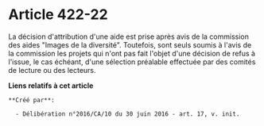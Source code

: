 # Article 422-22

La décision d'attribution d'une aide est prise après avis de la commission des aides "Images de la diversité". Toutefois,
sont seuls soumis à l'avis de la commission les projets qui n'ont pas fait l'objet d'une décision de refus à l'issue, le cas
échéant, d'une sélection préalable effectuée par des comités de lecture ou des lecteurs.

**Liens relatifs à cet article**

	**Créé par**:

	  - Délibération n°2016/CA/10 du 30 juin 2016 - art. 17, v. init.
